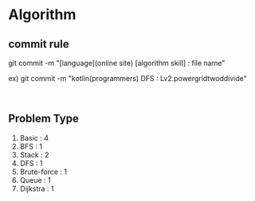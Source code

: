 # Algorithm

## commit rule 
git commit -m "[language](online site) [algorithm skill] : file name"

ex) git commit -m "kotlin(programmers) DFS : Lv2.powergridtwoddivide"

<br>

## Problem Type
1. Basic : 4
2. BFS : 1
3. Stack : 2
4. DFS : 1
5. Brute-force : 1
6. Queue : 1
7. Dijkstra : 1
